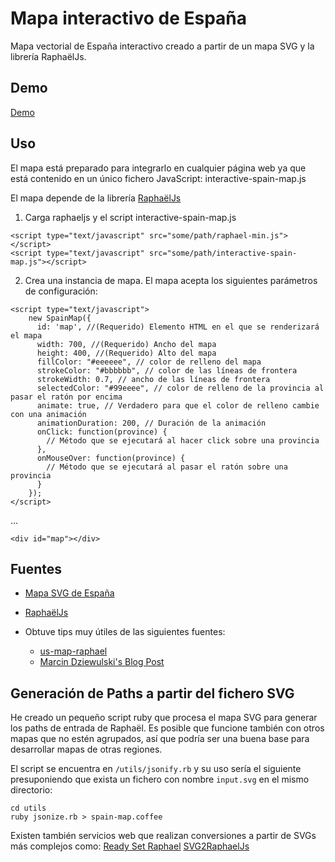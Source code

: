 # Mapa interactivo de España
Mapa vectorial de España interactivo creado a partir de un mapa SVG y la librería RaphaëlJs.

## Demo

[Demo](http://mapasvgtest.theagilemonkeys.com)

## Uso

El mapa está preparado para integrarlo en cualquier página web ya que está contenido en un único fichero JavaScript: interactive-spain-map.js

El mapa depende de la librería [RaphaëlJs](http://raphaeljs.com)

1. Carga raphaeljs y el script interactive-spain-map.js

  ```
  <script type="text/javascript" src="some/path/raphael-min.js"></script>
  <script type="text/javascript" src="some/path/interactive-spain-map.js"></script>
  ```

2. Crea una instancia de mapa. El mapa acepta los siguientes parámetros de configuración:

  ```
  <script type="text/javascript">
      new SpainMap({
        id: 'map', //(Requerido) Elemento HTML en el que se renderizará el mapa
        width: 700, //(Requerido) Ancho del mapa
        height: 400, //(Requerido) Alto del mapa
        fillColor: "#eeeeee", // color de relleno del mapa
        strokeColor: "#bbbbbb", // color de las líneas de frontera
        strokeWidth: 0.7, // ancho de las líneas de frontera
        selectedColor: "#99eeee", // color de relleno de la provincia al pasar el ratón por encima
        animate: true, // Verdadero para que el color de relleno cambie con una animación
        animationDuration: 200, // Duración de la animación
        onClick: function(province) {
          // Método que se ejecutará al hacer click sobre una provincia
        },
        onMouseOver: function(province) {
          // Método que se ejecutará al pasar el ratón sobre una provincia
        }
      });
  </script>
  ```

  ...

  ```
  <div id="map"></div>
  ```

## Fuentes
- [Mapa SVG de España](http://commons.wikimedia.org/wiki/File:Andaluc%C3%ADa_Oriental_con_M%C3%A1laga.svg)

- [RaphaëlJs](http://raphaeljs.com)

- Obtuve tips muy útiles de las siguientes fuentes:

  - [us-map-raphael](https://github.com/robflaherty/us-map-raphael)
  - [Marcin Dziewulski's Blog Post](http://playground.mobily.pl/tutorials/building-an-interactive-map-with-raphael.html)

## Generación de Paths a partir del fichero SVG
He creado un pequeño script ruby que procesa el mapa SVG para generar los paths de entrada de Raphaël. Es posible que funcione también con otros mapas que no estén agrupados, así que podría ser una buena base para desarrollar mapas de otras regiones.

El script se encuentra en `/utils/jsonify.rb` y su uso sería el siguiente presuponiendo que exista un fichero con nombre `input.svg` en el mismo directorio:

```
cd utils
ruby jsonize.rb > spain-map.coffee
```
Existen también servicios web que realizan conversiones a partir de SVGs más complejos como:
[Ready Set Raphael](http://readysetraphael.com)
[SVG2RaphaelJs](http://toki-woki.net/p/SVG2RaphaelJS/)
